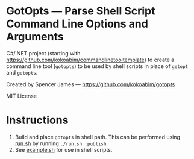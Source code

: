 # GotOpts — Parse Shell Script Command Line Options and Arguments

C#/.NET project (starting with https://github.com/kokoabim/commandlinetooltemplate) to create a command line tool (`gotopts`) to be used by shell scripts in place of `getopt` and `getopts`.

Created by Spencer James — https://github.com/kokoabim/gotopts

MIT License

# Instructions

1. Build and place `gotopts` in shell path. This can be performed using [run.sh](run.sh) by running `./run.sh :publish`.
2. See [example.sh](example.sh) for use in shell scripts.
